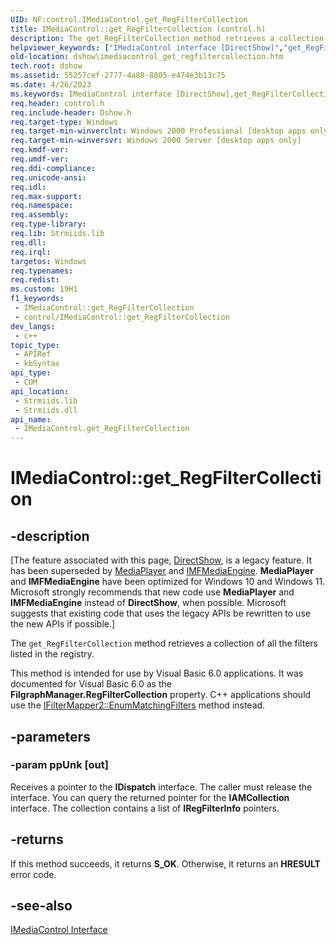 ```yaml
---
UID: NF:control.IMediaControl.get_RegFilterCollection
title: IMediaControl::get_RegFilterCollection (control.h)
description: The get_RegFilterCollection method retrieves a collection of all the filters listed in the registry.
helpviewer_keywords: ["IMediaControl interface [DirectShow]","get_RegFilterCollection method","IMediaControl.get_RegFilterCollection","IMediaControl::get_RegFilterCollection","IMediaControlget_RegFilterCollection","control/IMediaControl::get_RegFilterCollection","dshow.imediacontrol_get_regfiltercollection","get_RegFilterCollection","get_RegFilterCollection method [DirectShow]","get_RegFilterCollection method [DirectShow]","IMediaControl interface"]
old-location: dshow\imediacontrol_get_regfiltercollection.htm
tech.root: dshow
ms.assetid: 55257cef-2777-4a88-8805-e474e3b13c75
ms.date: 4/26/2023
ms.keywords: IMediaControl interface [DirectShow],get_RegFilterCollection method, IMediaControl.get_RegFilterCollection, IMediaControl::get_RegFilterCollection, IMediaControlget_RegFilterCollection, control/IMediaControl::get_RegFilterCollection, dshow.imediacontrol_get_regfiltercollection, get_RegFilterCollection, get_RegFilterCollection method [DirectShow], get_RegFilterCollection method [DirectShow],IMediaControl interface
req.header: control.h
req.include-header: Dshow.h
req.target-type: Windows
req.target-min-winverclnt: Windows 2000 Professional [desktop apps only]
req.target-min-winversvr: Windows 2000 Server [desktop apps only]
req.kmdf-ver: 
req.umdf-ver: 
req.ddi-compliance: 
req.unicode-ansi: 
req.idl: 
req.max-support: 
req.namespace: 
req.assembly: 
req.type-library: 
req.lib: Strmiids.lib
req.dll: 
req.irql: 
targetos: Windows
req.typenames: 
req.redist: 
ms.custom: 19H1
f1_keywords:
 - IMediaControl::get_RegFilterCollection
 - control/IMediaControl::get_RegFilterCollection
dev_langs:
 - c++
topic_type:
 - APIRef
 - kbSyntax
api_type:
 - COM
api_location:
 - Strmiids.lib
 - Strmiids.dll
api_name:
 - IMediaControl.get_RegFilterCollection
---
```


# IMediaControl::get_RegFilterCollection


## -description

\[The feature associated with this page, [DirectShow](/windows/win32/directshow/directshow), is a legacy feature. It has been superseded by [MediaPlayer](/uwp/api/Windows.Media.Playback.MediaPlayer) and [IMFMediaEngine](/windows/win32/api/mfmediaengine/nn-mfmediaengine-imfmediaengine). **MediaPlayer** and **IMFMediaEngine** have been optimized for Windows 10 and Windows 11. Microsoft strongly recommends that new code use **MediaPlayer** and **IMFMediaEngine** instead of **DirectShow**, when possible. Microsoft suggests that existing code that uses the legacy APIs be rewritten to use the new APIs if possible.\]

The <code>get_RegFilterCollection</code> method retrieves a collection of all the filters listed in the registry.



This method is intended for use by Visual Basic 6.0 applications. It was documented for Visual Basic 6.0 as the <b>FilgraphManager.RegFilterCollection</b> property. C++ applications should use the <a href="/windows/desktop/api/strmif/nf-strmif-ifiltermapper2-enummatchingfilters">IFilterMapper2::EnumMatchingFilters</a> method instead.

## -parameters

### -param ppUnk [out]

Receives a pointer to the <b>IDispatch</b> interface.  The caller must release the interface. You can query the returned pointer for the <b>IAMCollection</b> interface. The collection contains a list of <b>IRegFilterInfo</b> pointers.

## -returns

If this method succeeds, it returns <b>S_OK</b>. Otherwise, it returns an <b>HRESULT</b> error code.

## -see-also

<a href="/windows/desktop/api/control/nn-control-imediacontrol">IMediaControl Interface</a>